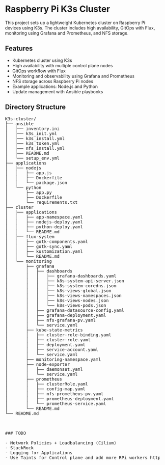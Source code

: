 # Raspberry Pi K3s Cluster
This project sets up a lightweight Kubernetes cluster on Raspberry Pi devices using K3s. The cluster includes high availability, GitOps with Flux, monitoring using Grafana and Prometheus, and NFS storage.

## Features
- Kubernetes cluster using K3s
- High availability with multiple control plane nodes
- GitOps workflow with Flux
- Monitoring and observability using Grafana and Prometheus
- NFS storage across Raspberry Pi nodes
- Example applications: Node.js and Python
- Update management with Ansible playbooks


## Directory Structure

<pre>
K3s-cluster/
├── ansible
│   ├── inventory.ini
│   ├── k3s_init.yml
│   ├── k3s_install.yml
│   ├── k3s_token.yml
│   ├── nfs_install.yml
│   ├── README.md
│   └── setup_env.yml
├── applications
│   ├── nodejs
│   │   ├── app.js
│   │   ├── Dockerfile
│   │   └── package.json
│   └── python
│       ├── app.py
│       ├── Dockerfile
│       └── requirements.txt
├── cluster
│   ├── applications
│   │   ├── app-namespace.yaml
│   │   ├── nodejs-deploy.yaml
│   │   ├── python-deploy.yaml
│   │   └── README.md
│   ├── flux-system
│   │   ├── gotk-components.yaml
│   │   ├── gotk-sync.yaml
│   │   ├── kustomization.yaml
│   │   └── README.md
│   └── monitoring
│       ├── grafana
│       │   ├── dashboards
│       │   │   ├── grafana-dashboards.yaml
│       │   │   ├── k8s-system-api-server.json
│       │   │   ├── k8s-system-coredns.json
│       │   │   ├── k8s-views-global.json
│       │   │   ├── k8s-views-namespaces.json
│       │   │   ├── k8s-views-nodes.json
│       │   │   └── k8s-views-pods.json
│       │   ├── grafana-datasource-config.yaml
│       │   ├── grafana-deployment.yaml
│       │   ├── nfs-grafana-pv.yaml
│       │   └── service.yaml
│       ├── kube-state-metrics
│       │   ├── cluster-role-binding.yaml
│       │   ├── cluster-role.yaml
│       │   ├── deployment.yaml
│       │   ├── service-account.yaml
│       │   └── service.yaml
│       ├── monitoring-namespace.yaml
│       ├── node-exporter
│       │   ├── daemonset.yaml
│       │   └── service.yaml
│       ├── prometheus
│       │   ├── clusterRole.yaml
│       │   ├── config-map.yaml
│       │   ├── nfs-prometheus-pv.yaml
│       │   ├── prometheus-deployment.yaml
│       │   └── prometheus-service.yaml
│       └── README.md
└── README.md



### TODO

- Network Policies + Loadbalancing (Cilium)
- StackRock
- Logging for Applications
- Use Taints for Control plane and add more RPi workers https://kubernetes.io/docs/concepts/scheduling-eviction/taint-and-toleration/
